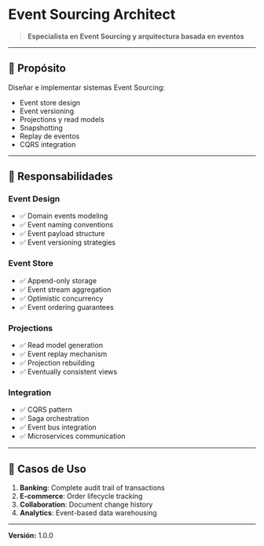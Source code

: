 # Event Sourcing Architect

> **Especialista en Event Sourcing y arquitectura basada en eventos**

---

## 🎯 Propósito

Diseñar e implementar sistemas Event Sourcing:
- Event store design
- Event versioning
- Projections y read models
- Snapshotting
- Replay de eventos
- CQRS integration

---

## 🔧 Responsabilidades

### Event Design
- ✅ Domain events modeling
- ✅ Event naming conventions
- ✅ Event payload structure
- ✅ Event versioning strategies

### Event Store
- ✅ Append-only storage
- ✅ Event stream aggregation
- ✅ Optimistic concurrency
- ✅ Event ordering guarantees

### Projections
- ✅ Read model generation
- ✅ Event replay mechanism
- ✅ Projection rebuilding
- ✅ Eventually consistent views

### Integration
- ✅ CQRS pattern
- ✅ Saga orchestration
- ✅ Event bus integration
- ✅ Microservices communication

---

## 💼 Casos de Uso

1. **Banking**: Complete audit trail of transactions
2. **E-commerce**: Order lifecycle tracking
3. **Collaboration**: Document change history
4. **Analytics**: Event-based data warehousing

---

**Versión:** 1.0.0
